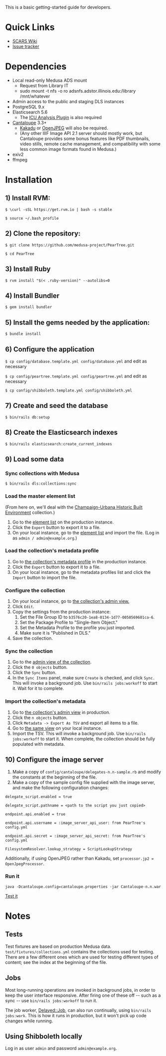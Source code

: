 This is a basic getting-started guide for developers.

# Quick Links

* [SCARS Wiki](https://wiki.illinois.edu/wiki/pages/viewpage.action?spaceKey=scrs&title=Medusa+DLS)
* [Issue tracker](https://bugs.library.illinois.edu/secure/RapidBoard.jspa?rapidView=20062)

# Dependencies

* Local read-only Medusa ADS mount
    * Request from Library IT
    * sudo mount -t nfs -o ro adsnfs.adstor.illinois.edu:/library /mnt/whatever
* Admin access to the public and staging DLS instances
* PostgreSQL 9.x
* Elasticsearch 5.6
    * The [ICU Analysis Plugin](https://www.elastic.co/guide/en/elasticsearch/plugins/current/analysis-icu.html)
      is also required
* [Cantaloupe](https://medusa-project.github.io/cantaloupe/) 3.3+
    * [Kakadu](http://kakadusoftware.com/downloads/) or
      [OpenJPEG](http://www.openjpeg.org) will also be required.
    * (Any other IIIF Image API 2.1 server should mostly work, but Cantaloupe
      provides some bonus features like PDF thumbnails, video stills, remote
      cache management, and compatibility with some less common image formats
      found in Medusa.)
* exiv2
* ffmpeg

# Installation

## 1) Install RVM:

`$ \curl -sSL https://get.rvm.io | bash -s stable`

`$ source ~/.bash_profile`

## 2) Clone the repository:

`$ git clone https://github.com/medusa-project/PearTree.git`

`$ cd PearTree`

## 3) Install Ruby

`$ rvm install "$(< .ruby-version)" --autolibs=0`

## 4) Install Bundler

`$ gem install bundler`

## 5) Install the gems needed by the application:

`$ bundle install`

## 6) Configure the application

`$ cp config/database.template.yml config/database.yml` and edit as necessary

`$ cp config/peartree.template.yml config/peartree.yml` and edit as necessary

`$ cp config/shibboleth.template.yml config/shibboleth.yml`

## 7) Create and seed the database

`$ bin/rails db:setup`

## 8) Create the Elasticsearch indexes

`$ bin/rails elasticsearch:create_current_indexes`

## 9) Load some data

### Sync collections with Medusa

`$ bin/rails dls:collections:sync`

### Load the master element list

(From here on, we'll deal with the
[Champaign-Urbana Historic Built Environment](https://digital.library.illinois.edu/collections/81180450-e3fb-012f-c5b6-0019b9e633c5-2)
collection.)

1. Go to the [element list](https://digital.library.illinois.edu/admin/elements)
   on the production instance.
2. Click the `Export` button to export it to a file.
3. On your local instance, go to the
   [element list](http://localhost:3000/admin/elements) and import the file.
   (Log in as `admin / admin@example.org`.)

### Load the collection's metadata profile

1. Go to
   [the collection's metadata profile](https://digital.library.illinois.edu/admin/metadata-profiles/12)
   in the production instance.
2. Click the `Export` button to export it to a file.
3. On your local instance, go to the metadata profiles list and click the 
   `Import` button to import the file.

### Configure the collection

1. On your local instance, go to
   [the collection's admin view.](http:localhost/admin/collections/81180450-e3fb-012f-c5b6-0019b9e633c5-2)
2. Click `Edit`.
3. Copy the settings from the production instance:
    1. Set the File Group ID to `b3576c20-1ea8-0134-1d77-0050569601ca-6`.
    2. Set the Package Profile to "Single-Item Object."
    3. Set the Metadata Profile to the profile you just imported.
    4. Make sure it is "Published in DLS."
4. Save the collection.

### Sync the collection

1. Go to the
   [admin view of the collection](http://localhost:3000/admin/collections/81180450-e3fb-012f-c5b6-0019b9e633c5-2).
2. Click the `0 objects` button.
3. Click the `Sync` button.
4. In the `Sync Items` panel, make sure `Create` is checked, and click `Sync.`
   This will invoke a background job. Use `bin/rails jobs:workoff` to
   start it. Wait for it to complete.

### Import the collection's metadata

1. Go to
   [the collection's admin view](https://digital.library.illinois.edu/admin/collections/81180450-e3fb-012f-c5b6-0019b9e633c5-2)
   in production.
2. Click the `n objects` button.
3. Click `Metadata -> Export As TSV` and export all items to a file.
4. Go to
   [the same view](http://localhost:3000/admin/collections/81180450-e3fb-012f-c5b6-0019b9e633c5-2)
   on your local instance.
5. Import the TSV. This will invoke a background job. Use
   `bin/rails jobs:workoff` to start it. When complete, the collection
   should be fully populated with metadata.

## 10) Configure the image server

1. Make a copy of `config/cantaloupe/delegates-n.n-sample.rb` and modify the
   constants at the beginning of the file.
2. Make a copy of the sample config file supplied with the image server, and
   make the following configuration changes:

`delegate_script.enabled = true`

`delegate_script.pathname = <path to the script you just copied>`

`endpoint.api.enabled = true`

`endpoint.api.username = :image_server_api_user: from PearTree's config.yml`

`endpoint.api.secret = :image_server_api_secret: from PearTree's config.yml`

`FilesystemResolver.lookup_strategy = ScriptLookupStrategy`

Additionally, if using OpenJPEG rather than Kakadu, set
`processor.jp2 = OpenJpegProcessor`.

### Run it

`java -Dcantaloupe.config=cantaloupe.properties -jar Cantaloupe-n.n.war`

[Test it](http://localhost:8182/iiif/2/7b7e08f0-0b13-0134-1d55-0050569601ca-a/full/500,/0/default.jpg)

# Notes

## Tests

Test fixtures are based on production Medusa data.
`test/fixtures/collections.yml` contains the collections used for testing.
There are a few different ones which are used for testing different types of
content; see the index at the beginning of the file.

## Jobs

Most long-running operations are invoked in background jobs, in order to keep
the user interface responsive. After firing one of these off -- such as a sync
-- use `bin/rails jobs:workoff` to run it.

The job worker, [Delayed::Job](https://github.com/collectiveidea/delayed_job/),
can also run continually, using `bin/rails jobs:work`. This is how it runs in
production, but it won't pick up code changes while running.

## Using Shibboleth locally

Log in as user `admin` and password `admin@example.org`.
